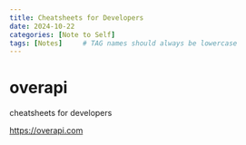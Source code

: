 ```yaml
---
title: Cheatsheets for Developers
date: 2024-10-22
categories: [Note to Self]
tags: [Notes]     # TAG names should always be lowercase
---
```


# overapi

cheatsheets for developers

<https://overapi.com>
